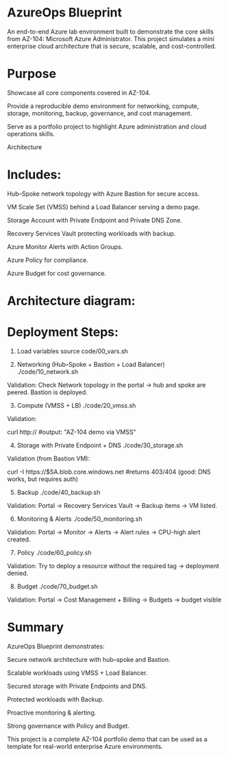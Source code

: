 # AzureOps Blueprint

An end-to-end Azure lab environment built to demonstrate the core skills from AZ-104: Microsoft Azure Administrator.
This project simulates a mini enterprise cloud architecture that is secure, scalable, and cost-controlled.

# Purpose

Showcase all core components covered in AZ-104.

Provide a reproducible demo environment for networking, compute, storage, monitoring, backup, governance, and cost management.

Serve as a portfolio project to highlight Azure administration and cloud operations skills.

 Architecture

# Includes:

Hub–Spoke network topology with Azure Bastion for secure access.

VM Scale Set (VMSS) behind a Load Balancer serving a demo page.

Storage Account with Private Endpoint and Private DNS Zone.

Recovery Services Vault protecting workloads with backup.

Azure Monitor Alerts with Action Groups.

Azure Policy for compliance.

Azure Budget for cost governance.

# Architecture diagram:


# Deployment Steps:
 
1. Load variables
source code/00_vars.sh

2. Networking (Hub–Spoke + Bastion + Load Balancer)
./code/10_network.sh


Validation: Check Network topology in the portal → hub and spoke are peered. Bastion is deployed.

3. Compute (VMSS + LB)
./code/20_vmss.sh


Validation:

curl http://<LB-IP>
#output: "AZ-104 demo via VMSS"

4. Storage with Private Endpoint + DNS
./code/30_storage.sh


Validation (from Bastion VM):

curl -I https://$SA.blob.core.windows.net
#returns 403/404 (good: DNS works, but requires auth)

5. Backup
./code/40_backup.sh


Validation: Portal → Recovery Services Vault → Backup items → VM listed.

6. Monitoring & Alerts
./code/50_monitoring.sh


Validation: Portal → Monitor → Alerts → Alert rules → CPU-high alert created.

7. Policy
./code/60_policy.sh


Validation: Try to deploy a resource without the required tag → deployment denied.

8. Budget
./code/70_budget.sh


Validation: Portal → Cost Management + Billing → Budgets → budget visible


# Summary

AzureOps Blueprint demonstrates:

Secure network architecture with hub–spoke and Bastion.

Scalable workloads using VMSS + Load Balancer.

Secured storage with Private Endpoints and DNS.

Protected workloads with Backup.

Proactive monitoring & alerting.

Strong governance with Policy and Budget.

This project is a complete AZ-104 portfolio demo that can be used as a template for real-world enterprise Azure environments.


